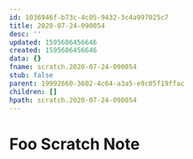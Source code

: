 ```yaml
---
id: 1036946f-b73c-4c05-9432-3c4a997025c7
title: 2020-07-24-090054
desc: ''
updated: 1595606456646
created: 1595606456646
data: {}
fname: scratch.2020-07-24-090054
stub: false
parent: 19992660-3602-4c64-a3a5-e9c05f19ffac
children: []
hpath: scratch.2020-07-24-090054
---
```

# Foo Scratch Note

